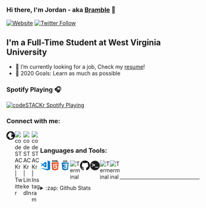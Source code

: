 ### Hi there, I'm Jordan - aka [Bramble][website] 👋

[![Website](https://img.shields.io/website?label=Brambler.online&style=for-the-badge&url=https%3A%2F%2Fcodestackr.com)](https://brambler.online)
[![Twitter Follow](https://img.shields.io/twitter/follow/ImTheBramble?color=1DA1F2&logo=twitter&style=for-the-badge)](https://twitter.com/intent/follow?original_referer=https%3A%2F%2Fgithub.com%Brambler&screen_name=ImTheBramble)

## I'm a Full-Time Student at West Virginia University

- 🔭 I’m currently looking for a job, Check my [resume]!
- 🥅 2020 Goals: Learn as much as possible

### Spotify Playing 🎧
[<img src="https://now-playing-codestackr.vercel.app/api/spotify-playing" alt="codeSTACKr Spotify Playing" width="350" />](https://open.spotify.com/user/thebramble)

### Connect with me:

[<img align="left" alt="codeSTACKr.com" width="22px" src="https://raw.githubusercontent.com/iconic/open-iconic/master/svg/globe.svg" />][website]
[<img align="left" alt="codeSTACKr | Twitter" width="22px" src="https://cdn.jsdelivr.net/npm/simple-icons@v3/icons/twitter.svg" />][twitter]
[<img align="left" alt="codeSTACKr | LinkedIn" width="22px" src="https://cdn.jsdelivr.net/npm/simple-icons@v3/icons/linkedin.svg" />][linkedin]
[<img align="left" alt="codeSTACKr | Instagram" width="22px" src="https://cdn.jsdelivr.net/npm/simple-icons@v3/icons/instagram.svg" />][instagram]
<br />

### Languages and Tools:
<img align="left" alt="Visual Studio Code" width="26px" src="https://raw.githubusercontent.com/github/explore/80688e429a7d4ef2fca1e82350fe8e3517d3494d/topics/visual-studio-code/visual-studio-code.png" />
<img align="left" alt="HTML5" width="26px" src="https://raw.githubusercontent.com/github/explore/80688e429a7d4ef2fca1e82350fe8e3517d3494d/topics/html/html.png" />
<img align="left" alt="CSS3" width="26px" src="https://raw.githubusercontent.com/github/explore/80688e429a7d4ef2fca1e82350fe8e3517d3494d/topics/css/css.png" />
<img align="left" alt="Terminal" width="26px" src="https://api.iconify.design/simple-icons:powershell.svg" />
<img align="left" alt="GitHub" width="26px" src="https://raw.githubusercontent.com/github/explore/78df643247d429f6cc873026c0622819ad797942/topics/github/github.png" />
<img align="left" alt="Terminal" width="26px" src="https://raw.githubusercontent.com/github/explore/80688e429a7d4ef2fca1e82350fe8e3517d3494d/topics/terminal/terminal.png" />
<img align="left" alt="Terminal" width="26px" src="https://cdn4.iconfinder.com/data/icons/logos-brands-5/24/proxmox-256.png" />
<img align="left" alt="Terminal" width="26px" src="https://api.iconify.design/logos:packer.svg?height=14" />
<br />
<br />

---

<details>
  <summary>:zap: Github Stats</summary>

  <img align="left" alt="codeSTACKr's Github Stats" src="https://github-readme-stats.codestackr.vercel.app/api?username=brambler&show_icons=true&hide_border=true" />

</details>

[website]: https://brambler.online
[twitter]: https://twitter.com/ImTheBramble
[instagram]: https://instagram.com/ImTheBramble
[linkedin]: https://www.linkedin.com/in/jordan-braham-b804b87b/
[resume]: https://brambler.online/resume
